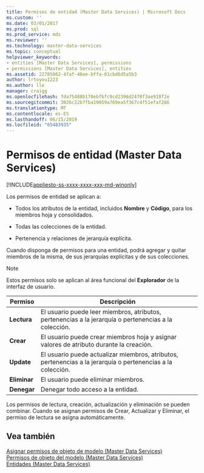 ```yaml
---
title: Permisos de entidad (Master Data Services) | Microsoft Docs
ms.custom: ''
ms.date: 03/01/2017
ms.prod: sql
ms.prod_service: mds
ms.reviewer: ''
ms.technology: master-data-services
ms.topic: conceptual
helpviewer_keywords:
- entities [Master Data Services], permissions
- permissions [Master Data Services], entities
ms.assetid: 22785062-4faf-46ee-bffa-01cbd6d5a5b3
author: lrtoyou1223
ms.author: lle
manager: craigg
ms.openlocfilehash: fda75488b170ebfbfc9cd2396d2478f3ae918f2e
ms.sourcegitcommit: 3026c22b7fba19059a769ea5f367c4f51efaf286
ms.translationtype: MT
ms.contentlocale: es-ES
ms.lasthandoff: 06/15/2019
ms.locfileid: "65483935"
---
```

# <a name="entity-permissions-master-data-services"></a>Permisos de entidad (Master Data Services)

[!INCLUDE[appliesto-ss-xxxx-xxxx-xxx-md-winonly](../includes/appliesto-ss-xxxx-xxxx-xxx-md-winonly.md)]

  Los permisos de entidad se aplican a:  
  
-   Todos los atributos de la entidad, incluidos **Nombre** y **Código**, para los miembros hoja y consolidados.  
  
-   Todas las colecciones de la entidad.  
  
-   Pertenencia y relaciones de jerarquía explícita.  
  
 Cuando disponga de permisos para una entidad, podrá agregar y quitar miembros de la misma, de sus jerarquías explícitas y de sus colecciones.  
  
> [!NOTE]  
>  Estos permisos solo se aplican al área funcional del **Explorador** de la interfaz de usuario.  
  
|Permiso|Descripción|  
|----------------|-----------------|  
|**Lectura**|El usuario puede leer miembros, atributos, pertenencias a la jerarquía o pertenencias a la colección.|  
|**Crear**|El usuario puede crear miembros hoja y asignar valores de atributo durante la creación.|  
|**Update**|El usuario puede actualizar miembros, atributos, pertenencias a la jerarquía o pertenencias a la colección.|  
|**Eliminar**|El usuario puede eliminar miembros.|  
|**Denegar**|Denegar todo acceso a la entidad.|  
  
 Los permisos de lectura, creación, actualización y eliminación se pueden combinar. Cuando se asignan permisos de Crear, Actualizar y Eliminar, el permiso de lectura se asigna automáticamente.  
  
## <a name="see-also"></a>Vea también  
 [Asignar permisos de objeto de modelo &#40;Master Data Services&#41;](../master-data-services/assign-model-object-permissions-master-data-services.md)   
 [Permisos de objeto del modelo &#40;Master Data Services&#41;](../master-data-services/model-object-permissions-master-data-services.md)   
 [Entidades &#40;Master Data Services&#41;](../master-data-services/entities-master-data-services.md)  
  
  
